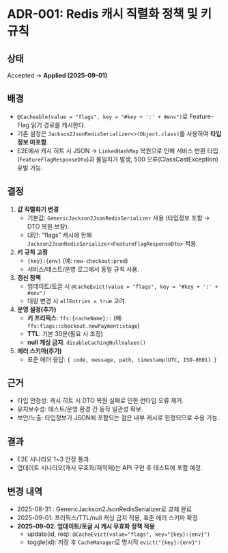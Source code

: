 # ADR-001: Redis 캐시 직렬화 정책 및 키 규칙

## 상태
Accepted -> **Applied (2025-09-01)**

## 배경
- `@Cacheable(value = "flags", key = "#key + ':' + #env")`로 Feature-Flag 읽기 경로를 캐시한다.
- 기존 설정은 `Jackson2JsonRedisSerializer<>(Object.class)`를 사용하여 **타입정보 미포함**.
- E2E에서 캐시 히트 시 JSON → `LinkedHashMap` 복원으로 인해 서비스 반환 타입(`FeatureFlagResponseDto`)과 불일치가 발생, 500 오류(ClassCastException) 유발 가능.

## 결정
1. **값 직렬화기 변경**
   - 기본값: `GenericJackson2JsonRedisSerializer` 사용 (타입정보 포함 → DTO 복원 보장).
   - 대안: “flags” 캐시에 한해 `Jackson2JsonRedisSerializer<FeatureFlagResponseDto>` 적용.
2. **키 규칙 고정**
   - `{key}:{env}` (예: `new-checkout:prod`)
   - 서비스/테스트/운영 로그에서 동일 규칙 사용.
3. **갱신 정책**
   - 업데이트/토글 시 `@CacheEvict(value = "flags", key = "#key + ':' + #env")`
   - 대량 변경 시 `allEntries = true` 고려.
4. **운영 설정(추가)**
   - **키 프리픽스**: `ffs:{cacheName}::` (예: `ffs:flags::checkout.newPayment:stage`)
   - **TTL**: 기본 30분(필요 시 조정)
   - **null 캐싱 금지**: `disableCachingNullValues()`
5. **에러 스키마(추가)**
   - 표준 에러 응답: `{ code, message, path, timestamp(UTC, ISO-8601) }`

[//]: # (4. **가시성**)

[//]: # (   - 히트/미스 로깅을 &#40;개발/테스트 프로파일&#41;에서만 활성화.)

[//]: # (   - Micrometer로 DB 쿼리 카운트/레이턴시&#40;p95&#41; 추적 예정.)

## 근거
- 타입 안정성: 캐시 히트 시 DTO 복원 실패로 인한 런타임 오류 제거.
- 유지보수성: 테스트/운영 환경 간 동작 일관성 확보.
- 보안/노출: 타입정보가 JSON에 포함되는 점은 내부 캐시로 한정되므로 수용 가능.

## 결과
- E2E 시나리오 1~3 안정 통과.
- 업데이트 시나리오(캐시 무효화/재적재)는 API 구현 후 테스트에 포함 예정.

## 변경 내역 
- 2025-08-31 : GenericJackson2JsonRedisSerializer로 교체 완료 
- 2025-09-01: 프리픽스/TTL/null 캐싱 금지 적용, 표준 에러 스키마 확정
- **2025-09-02: 업데이트/토글 시 캐시 무효화 정책 적용**
   - update(id, req): `@CacheEvict(value="flags", key="{key}:{env}")`
   - toggle(id): 저장 후 `CacheManager`로 명시적 `evict("{key}:{env}")`
